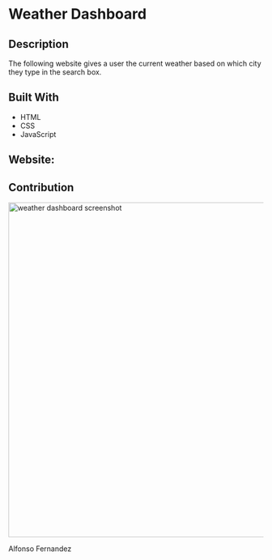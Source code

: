 # Weather Dashboard
## Description
The following website gives a user the current
weather based on which city they type in the 
search box.

## Built With
* HTML
* CSS
* JavaScript

## Website:


## Contribution

<img width="661" alt="weather dashboard screenshot" src="https://user-images.githubusercontent.com/91750315/145758960-b50f332c-1cc0-477a-97df-ae540d5b6e0f.png">


Alfonso Fernandez 
